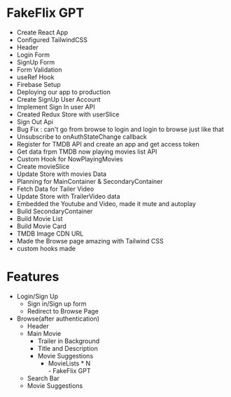 # FakeFlix GPT

  - Create React App
  - Configured TailwindCSS
  - Header
  - Login Form
  - SignUp Form
  - Form Validation
  - useRef Hook
  - Firebase Setup
  - Deploying our app to production
  - Create SignUp User Account
  - Implement Sign In user API
  - Created Redux Store with userSlice
  - Sign Out Api 
  - Bug Fix : can't go from browse to login and login to browse just like that
  - Unsubscribe to onAuthStateChange callback
  - Register for TMDB API and create an app and get access token
  - Get data frpm TMDB now playing movies list API
  - Custom Hook for NowPlayingMovies
  - Create movieSlice
  - Update Store with movies Data
  - Planning for MainContainer & SecondaryContainer
  - Fetch Data for Tailer Video
  - Update Store with TrailerVideo data
  - Embedded the Youtube and Video, made it mute and autoplay
  - Build SecondaryContainer
  - Build Movie List
  - Build Movie Card
  - TMDB Image CDN URL
  - Made the Browse page amazing with Tailwind CSS
  - custom hooks made

# Features
   - Login/Sign Up 
       - Sign in/Sign up form
       - Redirect to Browse Page
   - Browse(after authentication)
      - Header
      - Main Movie
         - Trailer in Background 
         - Title and Description
         - Movie Suggestions
            - MovieLists * N  
    - FakeFlix GPT
       - Search Bar
       - Movie Suggestions       